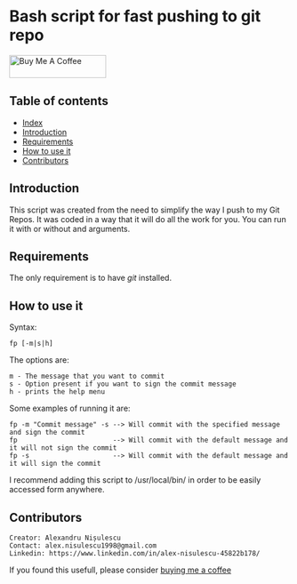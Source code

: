 # Bash script for fast pushing to git repo
<a href="https://www.buymeacoffee.com/alexnisuleXu" target="_blank"><img src="https://cdn.buymeacoffee.com/buttons/default-orange.png" alt="Buy Me A Coffee" height="41" width="174"></a>

## Table of contents
  * [Index](#index)
  * [Introduction](#introduction)
  * [Requirements](#requirements)
  * [How to use it](#how-to-use-it)
  * [Contributors](#contributors)


## Introduction

This script was created from the need to simplify the way I push to my Git Repos.
It was coded in a way that it will do all the work for you. You can run it with or without and arguments.

## Requirements

The only requirement is to have *git* installed.

## How to use it
Syntax:

    fp [-m|s|h]

The options are:

    m - The message that you want to commit
    s - Option present if you want to sign the commit message
    h - prints the help menu

Some examples of running it are:

    fp -m "Commit message" -s --> Will commit with the specified message and sign the commit
    fp                        --> Will commit with the default message and it will not sign the commit
    fp -s                     --> Will commit with the default message and it will sign the commit

I recommend adding this script to /usr/local/bin/ in order to be easily accessed form anywhere.

## Contributors
    Creator: Alexandru Nișulescu
    Contact: alex.nisulescu1998@gmail.com
    Linkedin: https://www.linkedin.com/in/alex-nisulescu-45822b178/

If you found this usefull, please consider [buying me a coffee](https://www.buymeacoffee.com/alexnisuleXu)
